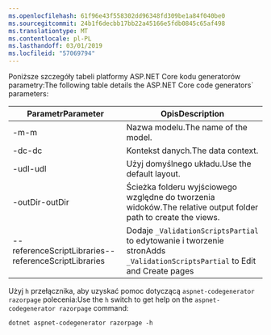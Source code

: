 ```yaml
---
ms.openlocfilehash: 61f96e43f558302dd96348fd309be1a84f040be0
ms.sourcegitcommit: 24b1f6decbb17bb22a45166e5fdb0845c65af498
ms.translationtype: MT
ms.contentlocale: pl-PL
ms.lasthandoff: 03/01/2019
ms.locfileid: "57069794"
---
```

<a name="codegenerator"></a> <span data-ttu-id="f00b7-101">Poniższe szczegóły tabeli platformy ASP.NET Core kodu generatorów parametry:</span><span class="sxs-lookup"><span data-stu-id="f00b7-101">The following table details the ASP.NET Core code generators\` parameters:</span></span>

| <span data-ttu-id="f00b7-102">Parametr</span><span class="sxs-lookup"><span data-stu-id="f00b7-102">Parameter</span></span>               | <span data-ttu-id="f00b7-103">Opis</span><span class="sxs-lookup"><span data-stu-id="f00b7-103">Description</span></span>|
| ----------------- | ------------ |
| <span data-ttu-id="f00b7-104">-m</span><span class="sxs-lookup"><span data-stu-id="f00b7-104">-m</span></span>  | <span data-ttu-id="f00b7-105">Nazwa modelu.</span><span class="sxs-lookup"><span data-stu-id="f00b7-105">The name of the model.</span></span> |
| <span data-ttu-id="f00b7-106">-dc</span><span class="sxs-lookup"><span data-stu-id="f00b7-106">-dc</span></span>  | <span data-ttu-id="f00b7-107">Kontekst danych.</span><span class="sxs-lookup"><span data-stu-id="f00b7-107">The data context.</span></span> |
| <span data-ttu-id="f00b7-108">-udl</span><span class="sxs-lookup"><span data-stu-id="f00b7-108">-udl</span></span> | <span data-ttu-id="f00b7-109">Użyj domyślnego układu.</span><span class="sxs-lookup"><span data-stu-id="f00b7-109">Use the default layout.</span></span> |
| <span data-ttu-id="f00b7-110">-outDir</span><span class="sxs-lookup"><span data-stu-id="f00b7-110">-outDir</span></span> | <span data-ttu-id="f00b7-111">Ścieżka folderu wyjściowego względne do tworzenia widoków.</span><span class="sxs-lookup"><span data-stu-id="f00b7-111">The relative output folder path to create the views.</span></span> |
| <span data-ttu-id="f00b7-112">--referenceScriptLibraries</span><span class="sxs-lookup"><span data-stu-id="f00b7-112">--referenceScriptLibraries</span></span> | <span data-ttu-id="f00b7-113">Dodaje `_ValidationScriptsPartial` to edytowanie i tworzenie stron</span><span class="sxs-lookup"><span data-stu-id="f00b7-113">Adds `_ValidationScriptsPartial` to Edit and Create pages</span></span> |

<span data-ttu-id="f00b7-114">Użyj `h` przełącznika, aby uzyskać pomoc dotyczącą `aspnet-codegenerator razorpage` polecenia:</span><span class="sxs-lookup"><span data-stu-id="f00b7-114">Use the `h` switch to get help on the `aspnet-codegenerator razorpage` command:</span></span>

```console
dotnet aspnet-codegenerator razorpage -h
```
